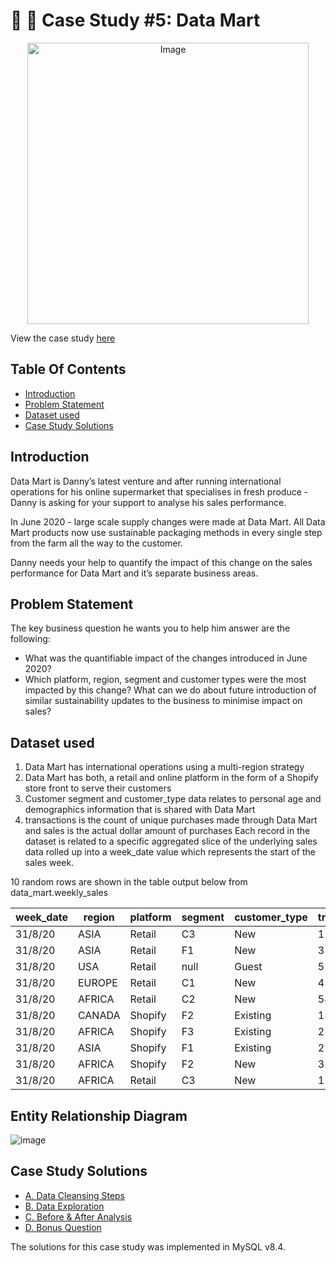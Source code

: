 # :convenience_store: :shopping_cart: Case Study #5: Data Mart 
<p align="center">
<img src="https://8weeksqlchallenge.com/images/case-study-designs/5.png" alt="Image" width="450" height="450">

View the case study [here](https://8weeksqlchallenge.com/case-study-5/)
  
## Table Of Contents
  - [Introduction](#introduction)
  - [Problem Statement](#problem-statement)
  - [Dataset used](#dataset-used)
  - [Case Study Solutions](#case-study-solutions)
  
## Introduction
Data Mart is Danny’s latest venture and after running international operations for his online supermarket that specialises in fresh produce - Danny is asking for your support to analyse his sales performance.

In June 2020 - large scale supply changes were made at Data Mart. All Data Mart products now use sustainable packaging methods in every single step from the farm all the way to the customer.

Danny needs your help to quantify the impact of this change on the sales performance for Data Mart and it’s separate business areas.

## Problem Statement
The key business question he wants you to help him answer are the following:

- What was the quantifiable impact of the changes introduced in June 2020?
- Which platform, region, segment and customer types were the most impacted by this change?
 What can we do about future introduction of similar sustainability updates to the business to minimise impact on sales?
  
## Dataset used

1. Data Mart has international operations using a multi-region strategy
2. Data Mart has both, a retail and online platform in the form of a Shopify store front to serve their customers
3. Customer segment and customer_type data relates to personal age and demographics information that is shared with Data Mart
4. transactions is the count of unique purchases made through Data Mart and sales is the actual dollar amount of purchases
Each record in the dataset is related to a specific aggregated slice of the underlying sales data rolled up into a week_date value which represents the start of the sales week.

10 random rows are shown in the table output below from data_mart.weekly_sales

| week_date | region | platform | segment | customer_type | transactions | sales    |
|-----------|--------|----------|---------|---------------|--------------|----------|
| 31/8/20   | ASIA   | Retail   | C3      | New           | 120631       | 3656163  |
| 31/8/20   | ASIA   | Retail   | F1      | New           | 31574        | 996575   |
| 31/8/20   | USA    | Retail   | null    | Guest         | 529151       | 16509610 |
| 31/8/20   | EUROPE | Retail   | C1      | New           | 4517         | 141942   |
| 31/8/20   | AFRICA | Retail   | C2      | New           | 58046        | 1758388  |
| 31/8/20   | CANADA | Shopify  | F2      | Existing      | 1336         | 243878   |
| 31/8/20   | AFRICA | Shopify  | F3      | Existing      | 2514         | 519502   |
| 31/8/20   | ASIA   | Shopify  | F1      | Existing      | 2158         | 371417   |
| 31/8/20   | AFRICA | Shopify  | F2      | New           | 318          | 49557    |
| 31/8/20   | AFRICA | Retail   | C3      | New           | 111032       | 3888162  |

## Entity Relationship Diagram
![image](https://github.com/Akama-EO/sql-portfolio-projects/blob/main/Case%20Study%20%235%20-%20Data%20Mart/ERD.jpg)

## Case Study Solutions
- [A. Data Cleansing Steps](https://github.com/Akama-EO/sql-portfolio-projects/blob/main/Case%20Study%20%235%20-%20Data%20Mart/1.%20Data%20Cleansing%20Steps.md)
- [B. Data Exploration](https://github.com/Akama-EO/sql-portfolio-projects/blob/main/Case%20Study%20%235%20-%20Data%20Mart/2.%20Data%20Exploration.md)
- [C. Before & After Analysis](https://github.com/Akama-EO/sql-portfolio-projects/blob/main/Case%20Study%20%235%20-%20Data%20Mart/3.%20Before%20%26%20After%20Analysis.md)
- [D. Bonus Question](https://github.com/Akama-EO/sql-portfolio-projects/blob/main/Case%20Study%20%235%20-%20Data%20Mart/4.%20Bonus%20Question.md)

The solutions for this case study was implemented in MySQL v8.4.
